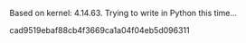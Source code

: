 
Based on kernel: 4.14.63. Trying to write in Python this time...

cad9519ebaf88cb4f3669ca1a04f04eb5d096311
